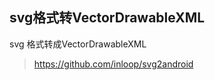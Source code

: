 svg格式转VectorDrawableXML
-------------

svg 格式转成VectorDrawableXML

> https://github.com/inloop/svg2android